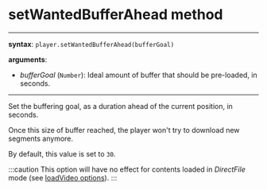# setWantedBufferAhead method

---

**syntax**: `player.setWantedBufferAhead(bufferGoal)`

**arguments**:

- _bufferGoal_ (`Number`): Ideal amount of buffer that should be pre-loaded,
  in seconds.

---

Set the buffering goal, as a duration ahead of the current position, in seconds.

Once this size of buffer reached, the player won't try to download new segments
anymore.

By default, this value is set to `30`.

:::caution
This option will have no effect for contents loaded in _DirectFile_
mode (see [loadVideo options](./../Basic_Methods/loadVideo.md#transport)).
:::
